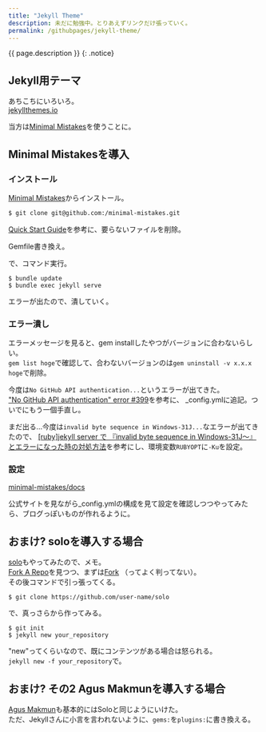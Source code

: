 ```yaml
---
title: "Jekyll Theme"
description: 未だに勉強中。とりあえずリンクだけ張っていく。
permalink: /githubpages/jekyll-theme/
---
```

{{ page.description }}
{: .notice}

## Jekyll用テーマ
あちこちにいろいろ。   
[jekyllthemes.io](https://jekyllthemes.io/)  

当方は[Minimal Mistakes](https://mmistakes.github.io/minimal-mistakes/)を使うことに。   

## Minimal Mistakesを導入
### インストール
[Minimal Mistakes](https://mmistakes.github.io/minimal-mistakes/)からインストール。

```sh
$ git clone git@github.com:/minimal-mistakes.git
```

[Quick Start Guide](https://mmistakes.github.io/minimal-mistakes/docs/quick-start-guide/)を参考に、要らないファイルを削除。  

Gemfile書き換え。
<script src="https://gist.github.com/laureltreetop/f54309da6c8c814512f5cc8fa0561021.js"></script>  
で、コマンド実行。

```shell
$ bundle update
$ bundle exec jekyll serve
```
エラーが出たので、潰していく。

### エラー潰し
エラーメッセージを見ると、gem installしたやつがバージョンに合わないらしい。  
`gem list hoge`で確認して、合わないバージョンのは`gem uninstall -v x.x.x hoge`で削除。

今度は`No GitHub API authentication...`というエラーが出てきた。  
["No GitHub API authentication" error #399](https://github.com/github/pages-gem/issues/399)を参考に、
_config.ymlに追記。ついでにもう一個手直し。  
<script src="https://gist.github.com/laureltreetop/0da5ff11d755d035a5a9120fcc1b2a6c.js"></script>

まだ出る…今度は`invalid byte sequence in Windows-31J...`なエラーが出てきたので、
[[ruby]jekyll server で 『invalid byte sequence in Windows-31J～』とエラーになった時の対処方法](http://d.hatena.ne.jp/osyo-manga/20140216/1392552409)を参考にし、環境変数`RUBYOPT`に`-Ku`を設定。


### 設定
[minimal-mistakes/docs](https://github.com/mmistakes/minimal-mistakes/tree/master/docs)

公式サイトを見ながら_config.ymlの構成を見て設定を確認しつつやってみたら、ブログっぽいものが作れるように。  

## おまけ? soloを導入する場合
[solo](https://chibicode.github.io/solo/)もやってみたので、メモ。  
[Fork A Repo](https://help.github.com/articles/fork-a-repo/)を見つつ、まずは[Fork](https://github.com/chibicode/solo/fork) （ってよく判ってない）。  
その後コマンドで引っ張ってくる。  
```shell
$ git clone https://github.com/user-name/solo
```
で、真っさらから作ってみる。
```shell
$ git init
$ jekyll new your_repository
```
"new"ってくらいなので、既にコンテンツがある場合は怒られる。  
`jekyll new -f your_repository`で。  

## おまけ? その2 Agus Makmunを導入する場合
[Agus Makmun](https://agusmakmun.github.io/)も基本的にはSoloと同じようにいけた。  
ただ、Jekyllさんに小言を言われないように、`gems:`を`plugins:`に書き換える。
